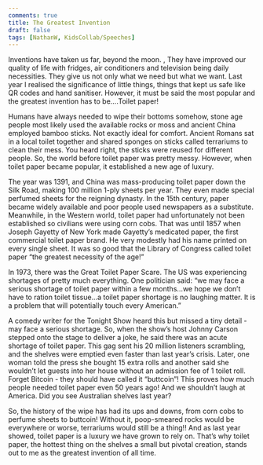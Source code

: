 ```yaml
---
comments: true
title: The Greatest Invention
draft: false
tags: [NathanW, KidsCollab/Speeches]
---
```


Inventions have taken us far, beyond the moon. , They have improved our quality of life with fridges, air conditioners and television being daily necessities. They give us not only what we need but what we want. Last year I realised the significance of little things, things that kept us safe like QR codes and hand sanitiser. However, it must be said the most popular and the greatest invention has to be….Toilet paper!

Humans have always needed to wipe their bottoms somehow, stone age people most likely used the available rocks or moss and ancient China employed bamboo sticks. Not exactly ideal for comfort. Ancient Romans sat in a local toilet together and shared sponges on sticks called terrariums to clean their mess. You heard right, the sticks were reused for different people. So, the world before toilet paper was pretty messy. However, when toilet paper became popular, it established a new age of luxury.

The year was 1391, and China was mass-producing toilet paper down the Silk Road, making 100 million 1-ply sheets per year. They even made special perfumed sheets for the reigning dynasty. In the 15th century, paper became widely available and poor people used newspapers as a substitute. Meanwhile, in the Western world, toilet paper had unfortunately not been established so civilians were using corn cobs. That was until 1857 when Joseph Gayetty of New York made Gayetty’s medicated paper, the first commercial toilet paper brand. He very modestly had his name printed on every single sheet. It was so good that the Library of Congress called toilet paper “the greatest necessity of the age!”

In 1973, there was the Great Toilet Paper Scare. The US was experiencing shortages of pretty much everything. One politician said: “we may face a serious shortage of toilet paper within a few months…we hope we don’t have to ration toilet tissue…a toilet paper shortage is no laughing matter. It is a problem that will potentially touch every American.”

A comedy writer for the Tonight Show heard this but missed a tiny detail - may face a serious shortage. So, when the show’s host Johnny Carson stepped onto the stage to deliver a joke, he said there was an acute shortage of toilet paper. This gag sent his 20 million listeners scrambling, and the shelves were emptied even faster than last year’s crisis. Later, one woman told the press she bought 15 extra rolls and another said she wouldn’t let guests into her house without an admission fee of 1 toilet roll. Forget Bitcoin - they should have called it “buttcoin”! This proves how much people needed toilet paper even 50 years ago! And we shouldn’t laugh at America. Did you see Australian shelves last year?

So, the history of the wipe has had its ups and downs, from corn cobs to perfume sheets to buttcoin! Without it, poop-smeared rocks would be everywhere or worse, terrariums would still be a thing!! And as last year showed, toilet paper is a luxury we have grown to rely on. That’s why toilet paper, the hottest thing on the shelves a small but pivotal creation, stands out to me as the greatest invention of all time.
